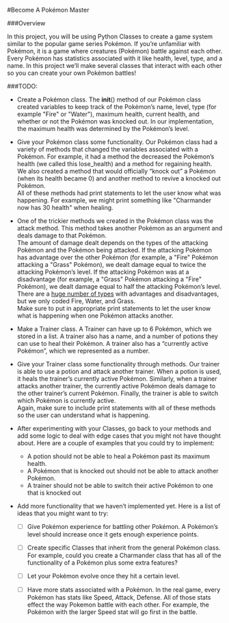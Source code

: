 #Become A Pokémon Master

###Overview

In this project, you will be using Python Classes to create a game system similar to the popular game 
series Pokémon. If you’re unfamiliar with Pokémon, it is a game where creatures (Pokémon) battle against 
each other. Every Pokémon has statistics associated with it like health, level, type, and a name. In this 
project we’ll make several classes that interact with each other so you can create your own Pokémon battles!

###TODO:

* Create a Pokémon class. The __init__() method of our Pokémon class created variables to keep track of the Pokémon’s name, level, type (for example "Fire" or "Water"), maximum health, current health, and whether or not the Pokémon was knocked out. In our implementation, the maximum health was determined by the Pokémon’s level.

* Give your Pokémon class some functionality. Our Pokémon class had a variety of methods that changed the variables associated with a Pokémon. For example, it had a method the decreased the Pokémon’s health (we called this lose_health) and a method for regaining health. We also created a method that would officially “knock out” a Pokémon (when its health became 0) and another method to revive a knocked out Pokémon.<br>
All of these methods had print statements to let the user know what was happening. For example, we might print something like "Charmander now has 30 health" when healing.

* One of the trickier methods we created in the Pokémon class was the attack method. This method takes another Pokémon as an argument and deals damage to that Pokémon.<br>
The amount of damage dealt depends on the types of the attacking Pokémon and the Pokémon being attacked. If the attacking Pokémon has advantage over the other Pokémon (for example, a "Fire" Pokémon attacking a "Grass" Pokémon), we dealt damage equal to twice the attacking Pokémon’s level. If the attacking Pokémon was at a disadvantage (for example, a "Grass" Pokémon attacking a "Fire" Pokémon), we dealt damage equal to half the attacking Pokémon’s level.<br>
There are a [huge number of types](https://pokemondb.net/type) with advantages and disadvantages, but we only coded Fire, Water, and Grass.<br>
Make sure to put in appropriate print statements to let the user know what is happening when one Pokémon attacks another.

* Make a Trainer class. A Trainer can have up to 6 Pokémon, which we stored in a list. A trainer also has a name, and a number of potions they can use to heal their Pokémon. A trainer also has a “currently active Pokémon”, which we represented as a number.

* Give your Trainer class some functionality through methods. Our trainer is able to use a potion and attack another trainer. When a potion is used, it heals the trainer’s currently active Pokémon. Similarly, when a trainer attacks another trainer, the currently active Pokémon deals damage to the other trainer’s current Pokémon. Finally, the trainer is able to switch which Pokémon is currently active.<br>
Again, make sure to include print statements with all of these methods so the user can understand what is happening.

* After experimenting with your Classes, go back to your methods and add some logic to deal with edge cases that you might not have thought about. Here are a couple of examples that you could try to implement:
    - A potion should not be able to heal a Pokémon past its maximum health.
    - A Pokémon that is knocked out should not be able to attack another Pokémon.
    - A trainer should not be able to switch their active Pokémon to one that is knocked out

* Add more functionality that we haven’t implemented yet. Here is a list of ideas that you might want to try:
    - [ ] Give Pokémon experience for battling other Pokémon. A Pokémon’s level should increase once it gets enough experience points.
    - [ ] Create specific Classes that inherit from the general Pokémon class. For example, could you create a Charmander class that has all of the functionality of a Pokémon plus some extra features?
    - [ ] Let your Pokémon evolve once they hit a certain level.
    - [ ] Have more stats associated with a Pokémon. In the real game, every Pokémon has stats like Speed, Attack, Defense. All of those stats effect the way Pokemon battle with each other. For example, the Pokémon with the larger Speed stat will go first in the battle.

